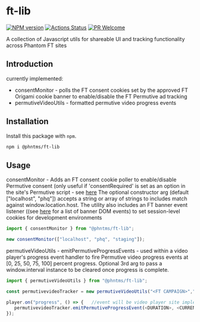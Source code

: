 # ft-lib

[![NPM version][npm-image]][npm-url]
[![Actions Status][ci-image]][ci-url]
[![PR Welcome][npm-downloads-image]][npm-downloads-url]

A collection of Javascript utils for shareable UI and tracking functionality across Phantom FT sites

## Introduction

currently implemented:

- consentMonitor - polls the FT consent cookies set by the approved FT Origami cookie banner to enable/disable the FT Permutive ad tracking
- permutiveVideoUtils - formatted permutive video progress events

## Installation

Install this package with `npm`.

```bash
npm i @phntms/ft-lib
```

## Usage

consentMonitor - Adds an FT consent cookie poller to enable/disable Permutive consent (only useful if 'consentRequired' is set as an option in the site's Permutive script - see [here](https://support.permutive.com/hc/en-us/articles/360010845519-Seeking-User-Consent#h_00327830-509b-422a-952b-1906264031f1)
The optional constructor arg (default ["localhost", "phq"]) accepts a string or array of strings to includes match against window.location.host.
The utility also includes an FT banner event listener ((see [here](https://registry.origami.ft.com/components/o-cookie-message@6.0.1/readme?brand=master) for a list of banner DOM events) to set session-level cookies for development environments

```Javascript
import { consentMonitor } from "@phntms/ft-lib";

new consentMonitor(["localhost", "phq", "staging"]);
```

permutiveVideoUtils - emitPermutiveProgressEvents - used within a video player's progress event handler to fire Permutive video progress events at [0, 25, 50, 75, 100] percent progress.
Optional 3rd arg to pass a window.interval instance to be cleared once progress is complete.

```Javascript
import { permutiveVideoUtils } from "@phntms/ft-lib";

const permutivevideoTracker = new permutiveVideoUtils("<FT CAMPAIGN>","<VIDEO-TITLE>","<VIDEO-ID/URL>")  //Data will be site implementation specific

player.on("progress", () => {   //event will be video player site implementation specific
   permutivevideoTracker.emitPermutiveProgressEvent(<DURATION>, <CURRENTTIME>, <OPTIONAL-WINDOW-INTERVAL>)
});
```

[npm-image]: https://img.shields.io/npm/v/@phntms/ft-lib.svg?style=flat-square&logo=react
[npm-url]: https://npmjs.org/package/@phntms/ft-lib
[npm-downloads-image]: https://img.shields.io/npm/dm/@phntms/ft-lib.svg
[npm-downloads-url]: https://npmcharts.com/compare/@phntms/ft-lib?minimal=true
[ci-image]: https://github.com/phantomstudios/ft-lib/workflows/test/badge.svg
[ci-url]: https://github.com/phantomstudios/ft-lib/actions

